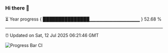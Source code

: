 ### Hi there 👋

⏳ Year progress { ███████████████▁▁▁▁▁▁▁▁▁▁▁▁▁▁▁ } 52.68 %

---

⏰ Updated on Sat, 12 Jul 2025 06:21:46 GMT

![Progress Bar CI](https://github.com/liununu/liununu/workflows/Progress%20Bar%20CI/badge.svg)
